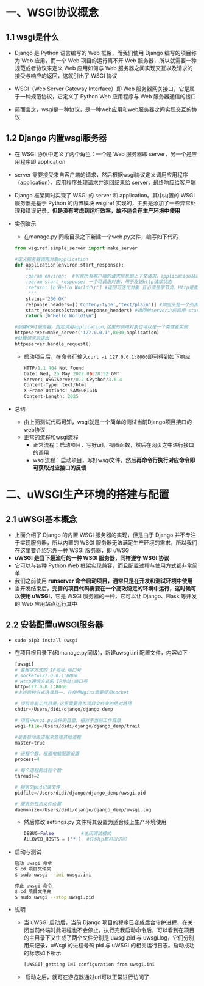 # 一、WSGI协议概念

## 1.1 wsgi是什么

- Django 是 Python 语言编写的 Web 框架，而我们使用 Django 编写的项目称为 Web 应用，而一个 Web 项目的运行离不开 Web 服务器，所以就需要一种规范或者协议来定义 Web 应用如何与 Web 服务器之间实现交互以及请求的接受与响应的返回，这就引出了 WSGI 协议

- WSGI（Web Server Gateway Interface）即 Web 服务器网关接口，它是属于一种规范协议，它定义了 Python Web 应用程序与 Web 服务器通信的接口

- 简而言之，wsgi是一种协议，是一种web应用和web服务器之间实现交互的协议

## 1.2 Django 内置wsgi服务器

- 在 WSGI 协议中定义了两个角色：一个是 Web 服务器即 server，另一个是应用程序即 application

- server 需要接受来自客户端的请求，然后根据wsgi协议定义调用应用程序（application），应用程序处理请求并返回结果给 server，最终响应给客户端

- Django 框架同时实现了 WSGI 的 server 和 application。其中内置的 WSGI 服务器是基于 Python 的内置模块 wsgiref 实现的，主要是添加了一些异常处理和错误记录，**但是没有考虑到运行效率，故不适合在生产环境中使用**

- 实例演示

  - 在manage.py 同级目录之下新建一个web.py文件，编写如下代码

  ```python
  from wsgiref.simple_server import make_server
  
  #定义服务器调用对象application
  def application(environ,start_response): 
      """
      :param environ:  #包含所有客户端的请求信息即上下文请求，application从这个参数中获取客户端请求意图
      :param start_response: 一个可调用对象，用于发送http请求状态
      :return: [b'Hello World!\n'] #返回可迭代对象 且必须是字节流，Http是面向字节流协议
       """
      status='200 OK'
      response_headers=[('Conteny-type','text/plain')] #响应头是一个列表
      start_response(status,response_headers) #返回给server之前调用 start_response
      return [b"Hello World!\n"]
  
  #创建WSGI服务器，指定调用application,这里的调用对象也可以是一个类或者实例
  httpeserver=make_server('127.0.0.1',8000,application)
  #处理请求后退出
  httpeserver.handle_request()
  ```

  - 启动项目后，在命令行输入`curl -i 127.0.0.1:8000`即可得到如下响应

    ```python
    HTTP/1.1 404 Not Found
    Date: Wed, 25 May 2022 06:28:52 GMT
    Server: WSGIServer/0.2 CPython/3.6.4
    Content-Type: text/html
    X-Frame-Options: SAMEORIGIN
    Content-Length: 2025
    ```

- 总结

  - 由上面测试代码可知，wsgi就是一个简单的测试当前Django项目接口的web协议
  - 正常的流程和wsgi流程
    - 正常流程：启动项目，写好url，视图函数，然后在网页之中进行接口的调用
    - wsgi流程：启动项目，写好wsgi文件，然后**再命令行执行对应命令即可获取对应接口的反馈**

# 二、uWSGI生产环境的搭建与配置

## 2.1 uWSGI基本概念

- 上面介绍了 Django 的内置 WSGI 服务器的实现，但是由于 Django 并不专注于实现服务器，所以内置的 WSGI 服务器无法满足生产环境的需求，所以我们在这里要介绍另外一种 WSGI 服务器，即 uWSG
- **uWSGI 是当下最流行的一种 WSGI 服务器，同样遵守 WSGI 协议**
- 它可以与各种 Python Web 框架实现兼容，而且配置过程与使用方式都非常简单
- 我们之前使用 **runserver 命令启动项目，通常只是在开发和测试环境中使用**
- 当开发结束后，**完善的项目代码需要在一个高效稳定的环境中运行，这时候可以使用 uWSGI**，它是 WSGI 服务器的一种，它可以让 Django、Flask 等开发的 Web 应用站点运行其中

## 2.2 安装配置uWSGI服务器

- `sudo pip3 install uwsgi`

- 在项目根目录下(和manage.py同级)，新建uwsgi.ini 配置文件，内容如下

  ```python
  [uwsgi]
  # 套接字方式的 IP地址:端口号
  # socket=127.0.0.1:8000
  # Http通信方式的 IP地址:端口号
  http=127.0.0.1:8000
  #上述两种方式选择其一，在使用Nginx需要使用socket
  
  # 项目当前工作目录,这里需要换为项目文件夹的绝对路径
  chdir=/Users/didi/django/django_demp
  
  # 项目中wsgi.py文件的目录，相对于当前工作目录
  wsgi-file=/Users/didi/django/django_demp/trail
  
  #是否启动主进程来管理其他进程
  master=true
  
  # 进程个数，根据电脑配置设置
  process=4
  
  # 每个进程的线程个数
  threads=2
  
  # 服务的pid记录文件
  pidfile=/Users/didi/django/django_demp/uwsgi.pid
  
  # 服务的日志文件位置
  daemonize=/Users/didi/django/django_demp/uwsgi.log
  ```

  - 然后修改 settings.py 文件将其设置为适合线上生产环境使用

    ```python
    DEBUG=False          #关闭调试模式
    ALLOWED_HOSTS = ['*']  #任何ip都可以访问
    ```

    

- 启动与测试

  ```bash
  启动 uwsgi 命令
  $ cd 项目文件夹
  $ sudo uwsgi --ini uwsgi.ini
  
  停止 uwsgi 命令
  $ cd 项目文件夹
  $ sudo uwsgi --stop uwsgi.pid
  ```

- 说明

  - 当 uWSGI 启动后，当前 Django 项目的程序已变成后台守护进程，在关闭当前终端时此进程也不会停止。执行完我启动命令后，可以看到在项目的主目录下又生成了两个文件分别是 uwsgi.pid 与 uwsgi.log，它们分别用来记录，uWsgi 的进程号码 pid 与 uWSGI 的相关运行日志。启动成功的标志如下所示

    ```bash
    [uWSGI] getting INI configuration from uwsgi.ini
    ```

  - ​	启动之后，就可在游览器通过url可以正常进行访问了